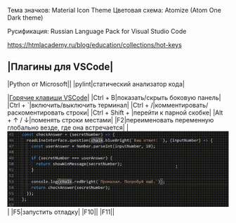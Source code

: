 Тема значков: Material Icon Theme
Цветовая схема: Atomize (Atom One Dark theme)

Русификация: Russian Language Pack for Visual Studio Code

https://htmlacademy.ru/blog/education/collections/hot-keys

|Плагины для VSCode|
---------------------
|Python от Microsoft||
|pylint|статический анализатор кода|

|[Горячие клавиши VSCode](https://code.visualstudio.com/shortcuts/keyboard-shortcuts-windows.pdf)|
|Ctrl + B|показать/скрыть боковую панель|
|Ctrl + `|включить/выключить терминал|
|Ctrl + /|комментировать/раскоментировать строки|
|Ctrl + Shift + \|перейти к парной скобке|
|Alt + ↑ / ↓|поменять строки местами|
|F2|переименовать переменную глобально везде, где она встречается|
|![Переименование переменных по F2](media/f2.gif)|
|F5|запустить отладку|
|F10||
|F11||